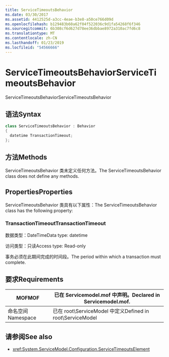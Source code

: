 ```yaml
---
title: ServiceTimeoutsBehavior
ms.date: 03/30/2017
ms.assetid: 4412525d-a3cc-4eae-b3e8-a50ce766d09d
ms.openlocfilehash: b129483b60a62f04f522036c9d1fa54268f6f346
ms.sourcegitcommit: 6b308cf6d627d78ee36dbbae8972a310ac7fd6c8
ms.translationtype: MT
ms.contentlocale: zh-CN
ms.lasthandoff: 01/23/2019
ms.locfileid: "54566666"
---
```

# <a name="servicetimeoutsbehavior"></a><span data-ttu-id="4f7cf-102">ServiceTimeoutsBehavior</span><span class="sxs-lookup"><span data-stu-id="4f7cf-102">ServiceTimeoutsBehavior</span></span>
<span data-ttu-id="4f7cf-103">ServiceTimeoutsBehavior</span><span class="sxs-lookup"><span data-stu-id="4f7cf-103">ServiceTimeoutsBehavior</span></span>  
  
## <a name="syntax"></a><span data-ttu-id="4f7cf-104">语法</span><span class="sxs-lookup"><span data-stu-id="4f7cf-104">Syntax</span></span>  
  
```csharp
class ServiceTimeoutsBehavior : Behavior  
{  
  datetime TransactionTimeout;  
};  
```  
  
## <a name="methods"></a><span data-ttu-id="4f7cf-105">方法</span><span class="sxs-lookup"><span data-stu-id="4f7cf-105">Methods</span></span>  
 <span data-ttu-id="4f7cf-106">ServiceTimeoutsBehavior 类未定义任何方法。</span><span class="sxs-lookup"><span data-stu-id="4f7cf-106">The ServiceTimeoutsBehavior class does not define any methods.</span></span>  
  
## <a name="properties"></a><span data-ttu-id="4f7cf-107">Properties</span><span class="sxs-lookup"><span data-stu-id="4f7cf-107">Properties</span></span>  
 <span data-ttu-id="4f7cf-108">ServiceTimeoutsBehavior 类具有以下属性：</span><span class="sxs-lookup"><span data-stu-id="4f7cf-108">The ServiceTimeoutsBehavior class has the following property:</span></span>  
  
### <a name="transactiontimeout"></a><span data-ttu-id="4f7cf-109">TransactionTimeout</span><span class="sxs-lookup"><span data-stu-id="4f7cf-109">TransactionTimeout</span></span>  
 <span data-ttu-id="4f7cf-110">数据类型：DateTime</span><span class="sxs-lookup"><span data-stu-id="4f7cf-110">Data type: datetime</span></span>  
  
 <span data-ttu-id="4f7cf-111">访问类型：只读</span><span class="sxs-lookup"><span data-stu-id="4f7cf-111">Access type: Read-only</span></span>  
  
 <span data-ttu-id="4f7cf-112">事务必须在此期间完成的时间段。</span><span class="sxs-lookup"><span data-stu-id="4f7cf-112">The period within which a transaction must complete.</span></span>  
  
## <a name="requirements"></a><span data-ttu-id="4f7cf-113">要求</span><span class="sxs-lookup"><span data-stu-id="4f7cf-113">Requirements</span></span>  
  
|<span data-ttu-id="4f7cf-114">MOF</span><span class="sxs-lookup"><span data-stu-id="4f7cf-114">MOF</span></span>|<span data-ttu-id="4f7cf-115">已在 Servicemodel.mof 中声明。</span><span class="sxs-lookup"><span data-stu-id="4f7cf-115">Declared in Servicemodel.mof.</span></span>|  
|---------|-----------------------------------|  
|<span data-ttu-id="4f7cf-116">命名空间</span><span class="sxs-lookup"><span data-stu-id="4f7cf-116">Namespace</span></span>|<span data-ttu-id="4f7cf-117">已在 root\ServiceModel 中定义</span><span class="sxs-lookup"><span data-stu-id="4f7cf-117">Defined in root\ServiceModel</span></span>|  
  
## <a name="see-also"></a><span data-ttu-id="4f7cf-118">请参阅</span><span class="sxs-lookup"><span data-stu-id="4f7cf-118">See also</span></span>
- <xref:System.ServiceModel.Configuration.ServiceTimeoutsElement>
